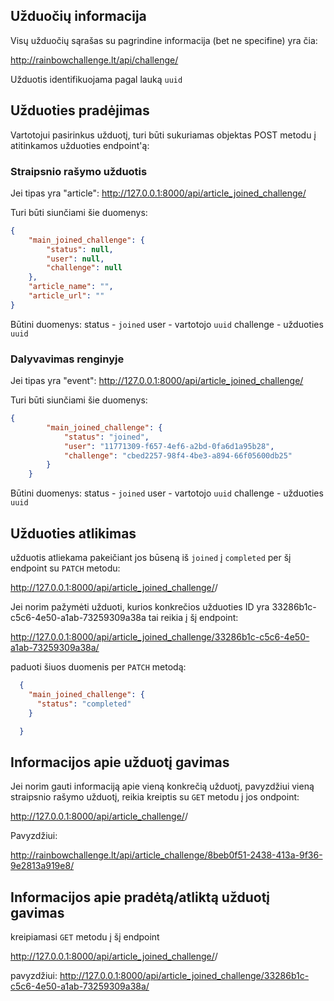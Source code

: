 ## Užduočių informacija

Visų užduočių sąrašas su pagrindine informacija (bet ne specifine) yra čia:

http://rainbowchallenge.lt/api/challenge/

Užduotis identifikuojama pagal lauką `uuid`

## Užduoties pradėjimas

Vartotojui pasirinkus užduotį, turi būti sukuriamas objektas POST metodu į atitinkamos užduoties endpoint'ą:

### Straipsnio rašymo užduotis

Jei tipas yra "article":
http://127.0.0.1:8000/api/article_joined_challenge/

Turi būti siunčiami šie duomenys:

```json
{
    "main_joined_challenge": {
        "status": null,
        "user": null,
        "challenge": null
    },
    "article_name": "",
    "article_url": ""
}
```

Būtini duomenys: 
status - `joined`
user - vartotojo `uuid`
challenge - užduoties `uuid`

### Dalyvavimas renginyje

Jei tipas yra "event":
http://127.0.0.1:8000/api/article_joined_challenge/

Turi būti siunčiami šie duomenys:

```json
{
        "main_joined_challenge": {
            "status": "joined",
            "user": "11771309-f657-4ef6-a2bd-0fa6d1a95b28",
            "challenge": "cbed2257-98f4-4be3-a894-66f05600db25"
        }
    }
```

Būtini duomenys: 
status - `joined`
user - vartotojo `uuid`
challenge - užduoties `uuid`

## Užduoties atlikimas

užduotis atliekama pakeičiant jos būseną iš `joined` į `completed` per šį endpoint su `PATCH` metodu:

http://127.0.0.1:8000/api/article_joined_challenge/<uuid>/

Jei norim pažymėti užduoti, kurios konkrečios užduoties ID yra 33286b1c-c5c6-4e50-a1ab-73259309a38a tai reikia į šį endpoint:

http://127.0.0.1:8000/api/article_joined_challenge/33286b1c-c5c6-4e50-a1ab-73259309a38a/

paduoti šiuos duomenis per `PATCH` metodą:

```json
  {
    "main_joined_challenge": {
      "status": "completed"
    }

  }
```

## Informacijos apie užduotį gavimas

Jei norim gauti informaciją apie vieną konkrečią užduotį, pavyzdžiui vieną straipsnio rašymo užduotį, reikia kreiptis su `GET` metodu į jos ondpoint:

http://127.0.0.1:8000/api/article_challenge/<uuid>/

Pavyzdžiui: 

http://rainbowchallenge.lt/api/article_challenge/8beb0f51-2438-413a-9f36-9e2813a919e8/


## Informacijos apie pradėtą/atliktą užduotį gavimas

kreipiamasi `GET` metodu į šį endpoint

http://127.0.0.1:8000/api/article_joined_challenge/<uuid>/

pavyzdžiui: http://127.0.0.1:8000/api/article_joined_challenge/33286b1c-c5c6-4e50-a1ab-73259309a38a/


